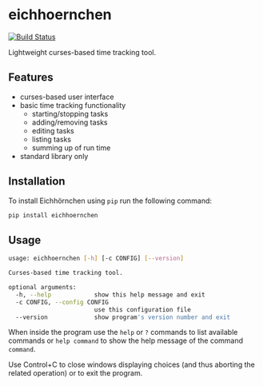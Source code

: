 # eichhoernchen
[![Build Status](https://www.travis-ci.org/PascalinDe/eichhoernchen.svg?branch=master)](https://www.travis-ci.org/PascalinDe/eichhoernchen)

Lightweight curses-based time tracking tool.

## Features

* curses-based user interface
* basic time tracking functionality
	* starting/stopping tasks
	* adding/removing tasks
	* editing tasks
	* listing tasks
	* summing up of run time
* standard library only

## Installation

To install Eichhörnchen using ``pip`` run the following command:

```bash
pip install eichhoernchen
```

## Usage

```bash
usage: eichhoernchen [-h] [-c CONFIG] [--version]

Curses-based time tracking tool.

optional arguments:
  -h, --help            show this help message and exit
  -c CONFIG, --config CONFIG
                        use this configuration file
  --version             show program's version number and exit
```

When inside the program use the ``help`` or ``?`` commands
to list available commands or ``help command`` to show
the help message of the command ``command``.

Use Control+C to close windows displaying choices (and thus
aborting the related operation) or to exit the program.
